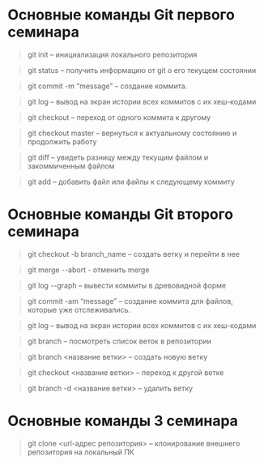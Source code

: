 # Основные команды Git первого семинара

> git init – инициализация локального репозитория

> git status – получить информацию от git о его текущем состоянии

> git commit -m “message” – создание коммита.

> git log – вывод на экран истории всех коммитов с их хеш-кодами

> git checkout – переход от одного коммита к другому

> git checkout master – вернуться к актуальному состоянию и продолжить работу

> git diff – увидеть разницу между текущим файлом и закоммиченным файлом

> git add – добавить файл или файлы к следующему коммиту

# Основные команды Git второго семинара

> git checkout -b branch_name – создать ветку и перейти в нее

> git merge --abort - отменить merge

> git log --graph – вывести коммиты в древовидной форме

> git commit -am “message” – создание коммита для файлов, которые уже отслеживались.

> git log – вывод на экран истории всех коммитов с их хеш-кодами

> git branch – посмотреть список веток в репозитории

> git branch <название ветки> – создать новую ветку

> git checkout <название ветки> – переход к другой ветке

> git branch -d <название ветки> – удалить ветку

# Основные команды 3 семинара

> git clone <url-адрес репозитория> – клонирование внешнего репозитория на  локальный ПК
